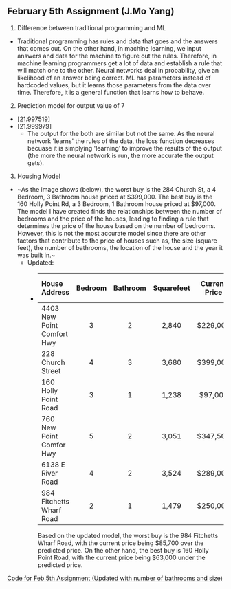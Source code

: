 ## February 5th Assignment (J.Mo Yang)

1) Difference between traditional programming and ML
* Traditional programming has rules and data that goes and the answers that comes out. On the other hand, in machine learning, we input answers and data for the machine to figure out the rules. Therefore, in machine learning programmers get a lot of data and establish a rule that will match one to the other. Neural networks deal in probability, give an likelihood of an answer being correct.  ML has parameters instead of hardcoded values, but it learns those parameters from the data over time. Therefore, it is a general function that learns how to behave. 

2) Prediction model for output value of 7 
* [21.997519]
* [21.999979]
   * The output for the both are similar but not the same. As the neural network 'learns' the rules of the data, the loss function decreases becuase it is simplying 'learning' to improve the results of the output (the more the neural network is run, the more accurate the output gets).

3) Housing Model 
* ~As the image shows (below), the worst buy is the 284 Church St, a 4 Bedroom, 3 Bathroom house priced at $399,000. The best buy is the 160 Holly Point Rd, a 3 Bedroom, 1 Bathroom house priced at $97,000. The model I have created finds the relationships between the number of bedrooms and the price of the houses, leading to finding a rule that determines the price of the house based on the number of bedrooms. However, this is not the most accurate model since there are other factors that contribute to the price of houses such as, the size (square feet), the number of bathrooms, the location of the house and the year it was built in.~
  * Updated:
    * | House Address                  | Bedroom | Bathroom | Squarefeet | Current Price | Model Predict |  Good or Bad Buy? (save) |
      |:-------------------------------|:-------:|:--------:|:----------:|:-------------:|:-------------:|:-----------------:|
      | 4403 New Point Comfort Hwy     |    3    |    2     |    2,840   |   $229,000    |  $282,000     |  Good (+$53,000)  |
      | 228 Church Street              |    4    |    3     |    3,680   |   $399,000    |  $372,600     |  Bad (-$26,400)   |
      | 160 Holly Point Road           |    3    |    1     |    1,238   |   $97,000     |  $160,000     |  Good (+$63,000)  |
      | 760 New Point Comfor Hwy       |    5    |    2     |    3,051   |   $347,500    |  $304,000     |  Bad (-$43,500)   |
      | 6138 E River Road              |    4    |    2     |    3,524   |   $289,000    |  $318,600     |  Good (+$29,600)  |
      | 984 Fitchetts Wharf Road       |    2    |    1     |    1,479   |   $250,000    |  $164,300     |  Bad (-$85,700)   |
      
      Based on the updated model, the worst buy is the 984 Fitchetts Wharf Road, with the current price being $85,700 over the predicted price. On the other hand, the best buy is 160 Holly Point Road, with the current price being $63,000 under the predicted price.  


[Code for Feb.5th Assignment (Updated with number of bathrooms and size)](Feb.5.Assignment.py)
  
